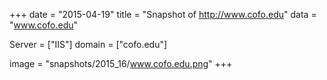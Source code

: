 
+++
date = "2015-04-19"
title = "Snapshot of http://www.cofo.edu"
data = "www.cofo.edu"

Server = ["IIS"]
domain = ["cofo.edu"]

  image = "snapshots/2015_16/www.cofo.edu.png"
+++
#
